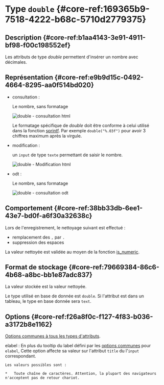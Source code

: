 # Type `double` {#core-ref:169365b9-7518-4222-b68c-5710d2779375}

## Description {#core-ref:b1aa4143-3e91-4911-bf98-f00c198552ef}

Les attributs de type *double* permettent d'insérer un nombre avec décimales.

## Représentation {#core-ref:e9b9d15c-0492-4664-8295-aa0f514bd020}

*   consultation :
    
    Le nombre, sans formatage
    
    ![ double - consultation html ](famille/attributs/double-consultation.png "double - Consultation html")
    
    Le formatage spécifique de *double* doit être conforme à celui utilisé dans la fonction [sprintf][PHP_sprintf]. 
    Par exemple `double("%.03f")` pour avoir 3 chiffres maximum après la virgule.

*   modification :
    
    un `input` de type `texte` permettant de saisir le nombre.
    
    ![ double - Modification html ](famille/attributs/double-modification.png "double - Modification html")

*   odt :
    
    Le nombre, sans formatage
    
    ![ double - consultation odt ](famille/attributs/double-odt.png "double - Consultation odt")

## Comportement {#core-ref:38bb33db-6ee1-43e7-bd0f-a6f30a32638c}

Lors de l'enregistrement, le nettoyage suivant est effectué :

*   remplacement des `,` par `.`
*   suppression des espaces

La valeur nettoyée est validée au moyen de la fonction [is_numeric][PHP_is_numeric].

## Format de stockage {#core-ref:79669384-86c6-4b68-a8bc-bb1e87adc837}

La valeur stockée est la valeur nettoyée.

Le type utilisé en base de donnée est `double`. 
Si l'attribut est dans un tableau, le type en base donnée sera `text`.

## Options {#core-ref:f26a8f0c-f127-4f83-b036-a3172b8e1162}

[Options communes à tous les types d'attributs](#core-ref:16e19c90-3233-11e2-a58f-6b135c3a2496). 


elabel
:   En plus du tooltip du label défini par les [options communes][elabel] pour `elabel`,
    Cette option affecte sa valeur sur l'attribut `title` du l'`input` correspondant.
    
    Les valeurs possibles sont :
    
    *   Toute chaîne de caractères. Attention, la plupart des navigateurs n'acceptent pas de retour chariot.


<!-- links -->
[MDN_css_color_value]: https://developer.mozilla.org/en-US/docs/CSS/color_value "description du type css color sur MDN"
[MDN_css_length_value]: https://developer.mozilla.org/en-US/docs/CSS/length "description du type css length sur MDN"
[PHP_money_format]: http://php.net/manual/fr/function.money-format.php "documentation de money_format sur php.net"
[PHP_sprintf]: http://php.net/manual/fr/function.sprintf.php "documentation de sprintf sur php.net"
[PHP_is_numeric]: php.net/manual/function.is-numeric.php "documentation sur php.net"
[CKEDITOR_home]: http://ckeditor.com/ "Site officiel de CKEditor"
[CKEDITOR_option]: http://docs.cksource.com/ckeditor_api/symbols/CKEDITOR.config.html "options de CKEDITOR"
[SORTTABLEJS_home]: http://www.kryogenix.org/code/browser/sorttable/ "site officiel de sorttable.js"
[JSCOLOR_home]: http://jscolor.com/ "site officiel de JSColor"
[JSCALENDAR_HOME]: http://www.dynarch.com/projects/calendar/old/ "site officiel de JSCalendar"
[odt_restrictions]: #core-ref:3742b35d-ddc0-440e-a0aa-08ea2faf0e46
[elabel]: ./core-ref:16e19c90-3233-11e2-a58f-6b135c3a2496.html#commonELabel "Option commune de elabel"